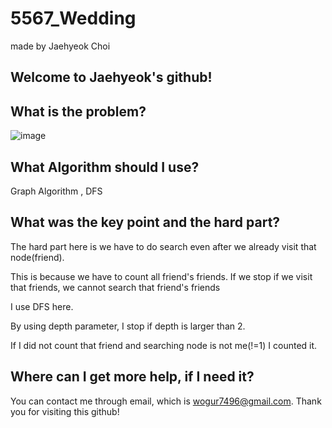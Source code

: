 # 5567_Wedding

made by Jaehyeok Choi

## Welcome to Jaehyeok's github!

## What is the problem?

![image](https://github.com/Choi-JaeHyeok-21500749/5567_Wedding/blob/main/5567_pro.PNG)

## What Algorithm should I use?

Graph Algorithm , DFS

## What was the key point and the hard part?

The hard part here is we have to do search even after we already visit that node(friend).

This is because we have to count all friend's friends. If we stop if we visit that friends, we cannot search that friend's friends

I use DFS here.

By using depth parameter, I stop if depth is larger than 2.

If I did not count that friend and searching node is not me(!=1) I counted it.

## Where can I get more help, if I need it?

You can contact me through email, which is wogur7496@gmail.com.
Thank you for visiting this github!
